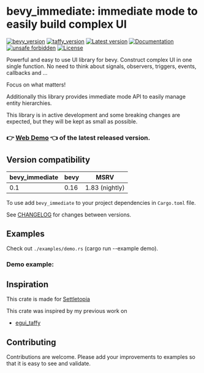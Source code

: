 # bevy_immediate: immediate mode to easily build complex UI

[![bevy_version](https://img.shields.io/badge/bevy-0.16-blue)](https://github.com/bevy/bevy)
[![taffy_version](https://img.shields.io/badge/taffy-0.7-blue)](https://github.com/DioxusLabs/taffy)
[![Latest version](https://img.shields.io/crates/v/bevy_immediate.svg)](https://crates.io/crates/bevy_immediate)
[![Documentation](https://docs.rs/bevy_immediate/badge.svg)](https://docs.rs/bevy_immediate)
[![unsafe forbidden](https://img.shields.io/badge/unsafe-forbidden-success.svg)](https://github.com/rust-secure-code/safety-dance/)
[![License](https://img.shields.io/crates/l/bevy_immediate.svg)](https://crates.io/crates/bevy_immediate)

Powerful and easy to use UI library for bevy. Construct complex UI in one single function. No need to think about signals, observers, triggers, events, callbacks and ... 

Focus on what matters!

Additionally this library provides immediate mode API to easily manage entity hierarchies.

This library is in active development and some breaking changes are expected, but they will be kept as small as possible.

### 👉 [Web Demo](https://ppakalns.github.io/bevy_immediate/) 👈 of the latest released version.

## Version compatibility

| bevy_immediate | bevy | MSRV           |
|------------|------| ----------------|
| 0.1        | 0.16 | 1.83 (nightly) |

To use add `bevy_immediate` to your project dependencies in `Cargo.toml` file.

See [CHANGELOG](./CHANGELOG.md) for changes between versions.

## Examples

Check out `./examples/demo.rs` (cargo run --example demo).

### Demo example:



## Inspiration

This crate is made for [Settletopia](https://settletopia.com/)

This crate was inspired by my previous work on
* [egui_taffy](https://github.com/ppakalns/bevy_immediate/)

## Contributing

Contributions are welcome. Please add your improvements to examples so that it is easy to see and validate.
